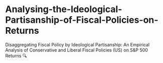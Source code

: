 # Analysing-the-Ideological-Partisanship-of-Fiscal-Policies-on-Returns
 Disaggregating Fiscal Policy by Ideological Partisanship: An Empirical Analysis of Conservative and Liberal Fiscal Policies (US) on S&amp;P 500 Returns 🔍
